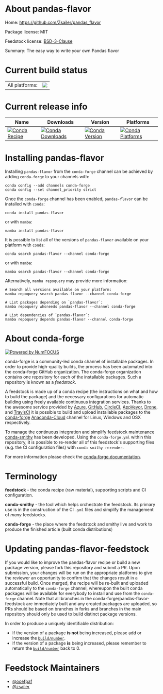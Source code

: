 About pandas-flavor
===================

Home: https://github.com/Zsailer/pandas_flavor

Package license: MIT

Feedstock license: [BSD-3-Clause](https://github.com/conda-forge/pandas_flavor-feedstock/blob/main/LICENSE.txt)

Summary: The easy way to write your own Pandas flavor

Current build status
====================


<table><tr><td>All platforms:</td>
    <td>
      <a href="https://dev.azure.com/conda-forge/feedstock-builds/_build/latest?definitionId=4788&branchName=main">
        <img src="https://dev.azure.com/conda-forge/feedstock-builds/_apis/build/status/pandas_flavor-feedstock?branchName=main">
      </a>
    </td>
  </tr>
</table>

Current release info
====================

| Name | Downloads | Version | Platforms |
| --- | --- | --- | --- |
| [![Conda Recipe](https://img.shields.io/badge/recipe-pandas--flavor-green.svg)](https://anaconda.org/conda-forge/pandas-flavor) | [![Conda Downloads](https://img.shields.io/conda/dn/conda-forge/pandas-flavor.svg)](https://anaconda.org/conda-forge/pandas-flavor) | [![Conda Version](https://img.shields.io/conda/vn/conda-forge/pandas-flavor.svg)](https://anaconda.org/conda-forge/pandas-flavor) | [![Conda Platforms](https://img.shields.io/conda/pn/conda-forge/pandas-flavor.svg)](https://anaconda.org/conda-forge/pandas-flavor) |

Installing pandas-flavor
========================

Installing `pandas-flavor` from the `conda-forge` channel can be achieved by adding `conda-forge` to your channels with:

```
conda config --add channels conda-forge
conda config --set channel_priority strict
```

Once the `conda-forge` channel has been enabled, `pandas-flavor` can be installed with `conda`:

```
conda install pandas-flavor
```

or with `mamba`:

```
mamba install pandas-flavor
```

It is possible to list all of the versions of `pandas-flavor` available on your platform with `conda`:

```
conda search pandas-flavor --channel conda-forge
```

or with `mamba`:

```
mamba search pandas-flavor --channel conda-forge
```

Alternatively, `mamba repoquery` may provide more information:

```
# Search all versions available on your platform:
mamba repoquery search pandas-flavor --channel conda-forge

# List packages depending on `pandas-flavor`:
mamba repoquery whoneeds pandas-flavor --channel conda-forge

# List dependencies of `pandas-flavor`:
mamba repoquery depends pandas-flavor --channel conda-forge
```


About conda-forge
=================

[![Powered by
NumFOCUS](https://img.shields.io/badge/powered%20by-NumFOCUS-orange.svg?style=flat&colorA=E1523D&colorB=007D8A)](https://numfocus.org)

conda-forge is a community-led conda channel of installable packages.
In order to provide high-quality builds, the process has been automated into the
conda-forge GitHub organization. The conda-forge organization contains one repository
for each of the installable packages. Such a repository is known as a *feedstock*.

A feedstock is made up of a conda recipe (the instructions on what and how to build
the package) and the necessary configurations for automatic building using freely
available continuous integration services. Thanks to the awesome service provided by
[Azure](https://azure.microsoft.com/en-us/services/devops/), [GitHub](https://github.com/),
[CircleCI](https://circleci.com/), [AppVeyor](https://www.appveyor.com/),
[Drone](https://cloud.drone.io/welcome), and [TravisCI](https://travis-ci.com/)
it is possible to build and upload installable packages to the
[conda-forge](https://anaconda.org/conda-forge) [Anaconda-Cloud](https://anaconda.org/)
channel for Linux, Windows and OSX respectively.

To manage the continuous integration and simplify feedstock maintenance
[conda-smithy](https://github.com/conda-forge/conda-smithy) has been developed.
Using the ``conda-forge.yml`` within this repository, it is possible to re-render all of
this feedstock's supporting files (e.g. the CI configuration files) with ``conda smithy rerender``.

For more information please check the [conda-forge documentation](https://conda-forge.org/docs/).

Terminology
===========

**feedstock** - the conda recipe (raw material), supporting scripts and CI configuration.

**conda-smithy** - the tool which helps orchestrate the feedstock.
                   Its primary use is in the construction of the CI ``.yml`` files
                   and simplify the management of *many* feedstocks.

**conda-forge** - the place where the feedstock and smithy live and work to
                  produce the finished article (built conda distributions)


Updating pandas-flavor-feedstock
================================

If you would like to improve the pandas-flavor recipe or build a new
package version, please fork this repository and submit a PR. Upon submission,
your changes will be run on the appropriate platforms to give the reviewer an
opportunity to confirm that the changes result in a successful build. Once
merged, the recipe will be re-built and uploaded automatically to the
`conda-forge` channel, whereupon the built conda packages will be available for
everybody to install and use from the `conda-forge` channel.
Note that all branches in the conda-forge/pandas-flavor-feedstock are
immediately built and any created packages are uploaded, so PRs should be based
on branches in forks and branches in the main repository should only be used to
build distinct package versions.

In order to produce a uniquely identifiable distribution:
 * If the version of a package **is not** being increased, please add or increase
   the [``build/number``](https://docs.conda.io/projects/conda-build/en/latest/resources/define-metadata.html#build-number-and-string).
 * If the version of a package **is** being increased, please remember to return
   the [``build/number``](https://docs.conda.io/projects/conda-build/en/latest/resources/define-metadata.html#build-number-and-string)
   back to 0.

Feedstock Maintainers
=====================

* [@ocefpaf](https://github.com/ocefpaf/)
* [@zsailer](https://github.com/zsailer/)


<!-- dummy commit to enable rerendering -->

